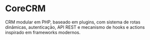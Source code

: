 # CoreCRM
CRM modular em PHP, baseado em plugins, com sistema de rotas dinâmicas, autenticação, API REST e mecanismo de hooks e actions inspirado em frameworks modernos.
